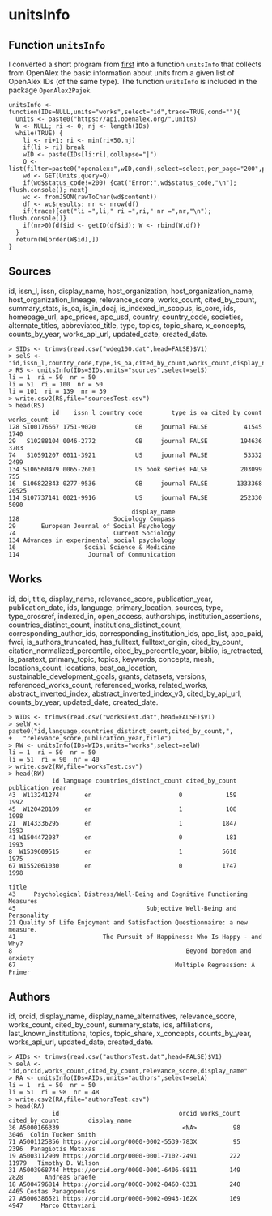# unitsInfo

## Function `unitsInfo`

I converted a short program from [first](first.md) into a function `unitsInfo` that collects from OpenAlex the basic information about units from a given list of OpenAlex IDs (of the same type). The function `unitsInfo` is included in the package `OpenAlex2Pajek`.

```
unitsInfo <- function(IDs=NULL,units="works",select="id",trace=TRUE,cond=""){
  Units <- paste0("https://api.openalex.org/",units) 
  W <- NULL; ri <- 0; nj <- length(IDs)
  while(TRUE) {
    li <- ri+1; ri <- min(ri+50,nj)
    if(li > ri) break
    wID <- paste(IDs[li:ri],collapse="|")
    Q <- list(filter=paste0("openalex:",wID,cond),select=select,per_page="200",page="1")
    wd <- GET(Units,query=Q)
    if(wd$status_code!=200) {cat("Error:",wd$status_code,"\n"); flush.console(); next}
    wc <- fromJSON(rawToChar(wd$content))
    df <- wc$results; nr <- nrow(df)
    if(trace){cat("li =",li," ri =",ri," nr =",nr,"\n"); flush.console()}
    if(nr>0){df$id <- getID(df$id); W <- rbind(W,df)}
  }
  return(W[order(W$id),])
}
```
## Sources

id, issn_l, issn, display_name, host_organization, host_organization_name, host_organization_lineage, relevance_score, works_count, cited_by_count, summary_stats, is_oa, is_in_doaj, is_indexed_in_scopus, is_core, ids, homepage_url, apc_prices, apc_usd, country, country_code, societies, alternate_titles, abbreviated_title, type, topics, topic_share, x_concepts, counts_by_year, works_api_url, updated_date, created_date.

```
> SIDs <- trimws(read.csv("wdeg100.dat",head=FALSE)$V1)
> selS <- "id,issn_l,country_code,type,is_oa,cited_by_count,works_count,display_name"
> RS <- unitsInfo(IDs=SIDs,units="sources",select=selS)
li = 1  ri = 50  nr = 50 
li = 51  ri = 100  nr = 50 
li = 101  ri = 139  nr = 39 
> write.csv2(RS,file="sourcesTest.csv")
> head(RS)
            id    issn_l country_code        type is_oa cited_by_count works_count
128 S100176667 1751-9020           GB     journal FALSE          41545        1740
29   S10288104 0046-2772           GB     journal FALSE         194636        3703
74   S10591207 0011-3921           US     journal FALSE          53332        2499
134 S106560479 0065-2601           US book series FALSE         203099         755
16  S106822843 0277-9536           GB     journal FALSE        1333368       20525
114 S107737141 0021-9916           US     journal FALSE         252330        5090
                                  display_name
128                          Sociology Compass
29       European Journal of Social Psychology
74                           Current Sociology
134 Advances in experimental social psychology
16                   Social Science & Medicine
114                   Journal of Communication
```
## Works

id, doi, title, display_name, relevance_score, publication_year, publication_date, ids, language, primary_location, sources, type, type_crossref, indexed_in, open_access, authorships, institution_assertions, countries_distinct_count, institutions_distinct_count, corresponding_author_ids, corresponding_institution_ids, apc_list, apc_paid, fwci, is_authors_truncated, has_fulltext, fulltext_origin, cited_by_count, citation_normalized_percentile, cited_by_percentile_year, biblio, is_retracted, is_paratext, primary_topic, topics, keywords, concepts, mesh, locations_count, locations, best_oa_location, sustainable_development_goals, grants, datasets, versions, referenced_works_count, referenced_works, related_works, abstract_inverted_index, abstract_inverted_index_v3, cited_by_api_url, counts_by_year, updated_date, created_date.

```
> WIDs <- trimws(read.csv("worksTest.dat",head=FALSE)$V1)
> selW <- paste0("id,language,countries_distinct_count,cited_by_count,",
+   "relevance_score,publication_year,title")
> RW <- unitsInfo(IDs=WIDs,units="works",select=selW)
li = 1  ri = 50  nr = 50 
li = 51  ri = 90  nr = 40 
> write.csv2(RW,file="worksTest.csv")
> head(RW)
            id language countries_distinct_count cited_by_count publication_year
43  W113241274       en                        0            159             1992
45  W120428109       en                        1            108             1998
21  W143336295       en                        1           1847             1993
41 W1504472087       en                        0            181             1993
8  W1539609515       en                        1           5610             1975
67 W1552061030       en                        0           1747             1998
                                                                      title
43     Psychological Distress/Well-Being and Cognitive Functioning Measures
45                                    Subjective Well-Being and Personality
21 Quality of Life Enjoyment and Satisfaction Questionnaire: a new measure.
41                        The Pursuit of Happiness: Who Is Happy - and Why?
8                                                Beyond boredom and anxiety
67                                            Multiple Regression: A Primer
```

## Authors

id, orcid, display_name, display_name_alternatives, relevance_score, works_count, cited_by_count, summary_stats, ids, affiliations, last_known_institutions, topics, topic_share, x_concepts, counts_by_year, works_api_url, updated_date, created_date.

```
> AIDs <- trimws(read.csv("authorsTest.dat",head=FALSE)$V1)
> selA <- "id,orcid,works_count,cited_by_count,relevance_score,display_name"
> RA <- unitsInfo(IDs=AIDs,units="authors",select=selA)
li = 1  ri = 50  nr = 50 
li = 51  ri = 98  nr = 48 
> write.csv2(RA,file="authorsTest.csv")
> head(RA)
            id                                 orcid works_count cited_by_count        display_name
36 A5000166339                                  <NA>          98           3046  Colin Tucker Smith
71 A5001125856 https://orcid.org/0000-0002-5539-783X          95           2396  Panagiotis Metaxas
19 A5003112909 https://orcid.org/0000-0001-7102-2491         222          11979   Timothy D. Wilson
31 A5003968744 https://orcid.org/0000-0001-6406-8811         149           2828      Andreas Graefe
18 A5004796814 https://orcid.org/0000-0002-8460-0331         240           4465 Costas Panagopoulos
27 A5006386521 https://orcid.org/0000-0002-0943-162X         169           4947     Marco Ottaviani
```

